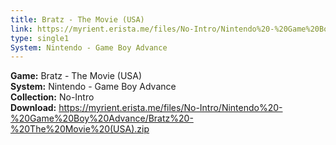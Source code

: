 ```yaml
---
title: Bratz - The Movie (USA)
link: https://myrient.erista.me/files/No-Intro/Nintendo%20-%20Game%20Boy%20Advance/Bratz%20-%20The%20Movie%20(USA).zip
type: single1
System: Nintendo - Game Boy Advance
---
```

<b>Game:</b> Bratz - The Movie (USA)<br>
<b>System:</b> Nintendo - Game Boy Advance<br>
<b>Collection:</b> No-Intro<br>
<b>Download:</b> https://myrient.erista.me/files/No-Intro/Nintendo%20-%20Game%20Boy%20Advance/Bratz%20-%20The%20Movie%20(USA).zip